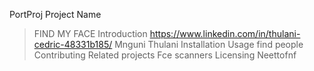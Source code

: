 PortProj
Project Name
> FIND MY FACE
Introduction
https://www.linkedin.com/in/thulani-cedric-48331b185/
Mnguni Thulani
Installation
Usage
> find people 
Contributing
Related projects
Fce scanners 
Licensing
Neettofnf
